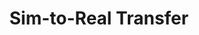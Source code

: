 ---
title: "Sim-to-Real Transfer"
layout: single-portfolio
excerpt: "<img src='/images/real-push.gif' alt=''>"
collection: research
order_number: 5
header: 
  og_image: "real-push.gif"
---
